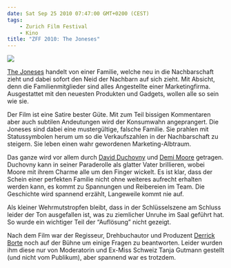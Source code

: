 ```yaml
---
date: Sat Sep 25 2010 07:47:00 GMT+0200 (CEST)
tags:
    - Zurich Film Festival
    - Kino
title: "ZFF 2010: The Joneses"
---
```



[![](http://media.tumblr.com/tumblr_l9g5t2nLwt1qa2z4q.png)](http://www.zurichfilmfestival.org/de/programm-2010/filme/1386/the-joneses/)

[The
Joneses](http://www.zurichfilmfestival.org/de/programm-2010/filme/1386/the-joneses/)
handelt von einer Familie, welche neu in die Nachbarschaft zieht und
dabei sofort den Neid der Nachbarn auf sich zieht. Mit Absicht, denn die
Familienmitglieder sind alles Angestellte einer Marketingfirma.
Ausgestattet mit den neuesten Produkten und Gadgets, wollen alle so sein
wie sie.

Der Film ist eine Satire bester Güte. Mit zum Teil bissigen Kommentaren
aber auch subtilen Andeutungen wird der Konsumwahn angeprangert. Die
Joneses sind dabei eine mustergültige, falsche Familie. Sie prahlen mit
Statussymbolen herum um so die Verkaufszahlen in der Nachbarschaft zu
steigern. Sie leben einen wahr gewordenen Marketing-Albtraum.

Das ganze wird vor allem durch [David
Duchovny](http://www.imdb.com/name/nm0000141/) und [Demi
Moore](http://www.imdb.com/name/nm0000193/) getragen. Duchovny kann in
seiner Paraderolle als glatter Vater brillieren, wobei Moore mit ihrem
Charme alle um den Finger wickelt. Es ist klar, dass der Schein einer
perfekten Familie nicht ohne weiteres aufrecht erhalten werden kann, es
kommt zu Spannungen und Reibereien im Team. Die Geschichte wird spannend
erzählt, Langeweile kommt nie auf.

Als kleiner Wehrmutstropfen bleibt, dass in der Schlüsselszene am
Schluss leider der Ton ausgefallen ist, was zu ziemlicher Unruhe im Saal
geführt hat. So wurde ein wichtiger Teil der “Auflösung” nicht gezeigt.

Nach dem Film war der Regisseur, Drehbuchautor und Produzent [Derrick
Borte](http://www.imdb.com/name/nm0097517/) noch auf der Bühne um einige
Fragen zu beantworten. Leider wurden ihm diese nur von Moderatorin und
Ex-Miss Schweiz Tanja Gutmann gestellt (und nicht vom Publikum), aber
spannend war es trotzdem.

